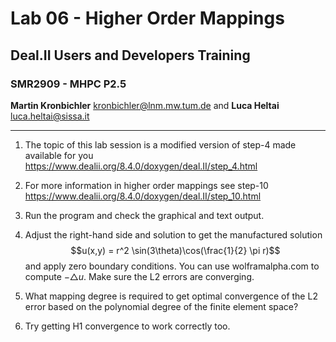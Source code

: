 #  Lab 06 - Higher Order Mappings
## Deal.II Users and Developers Training 
### SMR2909 - MHPC P2.5

**Martin Kronbichler** <kronbichler@lnm.mw.tum.de> 
and
**Luca Heltai** <luca.heltai@sissa.it>

* * * * *


1.  The topic of this lab session is a modified version of step-4 made
    available for you
    <https://www.dealii.org/8.4.0/doxygen/deal.II/step_4.html>

2.  For more information in higher order mappings see step-10\
    <https://www.dealii.org/8.4.0/doxygen/deal.II/step_10.html>

3.  Run the program and check the graphical and text output.

4.  Adjust the right-hand side and solution to get the manufactured
    solution $$u(x,y) = r^2 \sin(3\theta)\cos(\frac{1}{2} \pi r)$$ and
    apply zero boundary conditions. You can use wolframalpha.com to
    compute $- \triangle u$. Make sure the L2 errors are converging.

5.  What mapping degree is required to get optimal convergence of the L2
    error based on the polynomial degree of the finite element space?

6.  Try getting H1 convergence to work correctly too.


